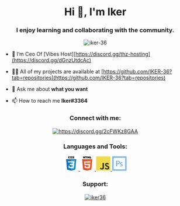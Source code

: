 <h1 align="center">Hi 👋, I'm Iker</h1>
<h3 align="center">I enjoy learning and collaborating with the community.</h3>

<p align="center"> <img src="https://komarev.com/ghpvc/?username=iker-36&label=Profile%20views&color=0e75b6&style=flat" alt="iker-36" /> </p>

- 👯 I’m Ceo Of [Vibes Host][https://discord.gg/thz-hosting](https://discord.gg/dGnzUtdcAc)

- 👨‍💻 All of my projects are available at [https://github.com/IKER-36?tab=repositories](https://github.com/IKER-36?tab=repositories)

- 💬 Ask me about **what you want**

- 📫 How to reach me **Iker#3364**

<h3 align="center">Connect with me:</h3>
<p align="center">
<a href="https://discord.gg/https://discord.gg/2cFWKz8GAA" target="blank"><img align="center" src="https://raw.githubusercontent.com/rahuldkjain/github-profile-readme-generator/master/src/images/icons/Social/discord.svg" alt="https://discord.gg/2cFWKz8GAA" height="30" width="40" /></a>
</p>

<h3 align="center">Languages and Tools:</h3>
<p align="center"> <a href="https://www.w3schools.com/css/" target="_blank" rel="noreferrer"> <img src="https://raw.githubusercontent.com/devicons/devicon/master/icons/css3/css3-original-wordmark.svg" alt="css3" width="40" height="40"/> </a> <a href="https://www.w3.org/html/" target="_blank" rel="noreferrer"> <img src="https://raw.githubusercontent.com/devicons/devicon/master/icons/html5/html5-original-wordmark.svg" alt="html5" width="40" height="40"/> </a> <a href="https://developer.mozilla.org/en-US/docs/Web/JavaScript" target="_blank" rel="noreferrer"> <img src="https://raw.githubusercontent.com/devicons/devicon/master/icons/javascript/javascript-original.svg" alt="javascript" width="40" height="40"/> </a> <a href="https://www.photoshop.com/en" target="_blank" rel="noreferrer"> <img src="https://raw.githubusercontent.com/devicons/devicon/master/icons/photoshop/photoshop-line.svg" alt="photoshop" width="40" height="40"/> </a> </p>

<h3 align="center">Support:</h3>
<p align="center"><a href="https://ko-fi.com/iker36"> <img align="center" src="https://cdn.ko-fi.com/cdn/kofi3.png?v=3" height="50" width="210" alt="iker36" /></a></p><br><br>

